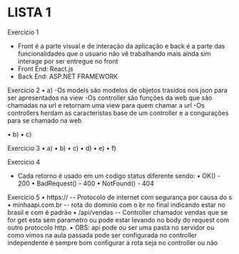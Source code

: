# LISTA 1

Exercicio 1
- Front é a parte visual e de interação da aplicação e back é a parte das funcionalidades que o usuario não vê
  trabalhando mais ainda sim interage por ser entregue no front
- Front End: React.js
- Back End: ASP.NET FRAMEWORK
  
Exercicio 2
• a) -Os models são modelos de objetos trasidos nos json para ser apresentados na view
     -Os controller são funções da web que são chamadas na url e retornam uma view para quem chamar a url
     -Os controllers herdam as caracteristas base de um controller e a congurações para se chamado na web
    
• b)
• c)

Exercicio 3
• a)
• b)
• c)
• d)
• e)
• f)

Exercicio 4
- Cada retorno é usado em um codigo status diferente sendo:
• OK() - 200
• BadRequest() - 400
• NotFound() - 404

Exercicio 5
• https:// -- Protocolo de internet com segurança por causa do s
• minhaapi.com.br -- rota do dominio com o br no final indicando estar no brasil e com é padrão
• /api/vendas -- Controller chamador vendas que se for get esta sem parametro ou pode estar levando 
  no body do request com outro protocolo http.
• OBS: api pode ou ser uma pasta no servidor ou como vimos na aula passada pode ser configurada no controller
       independente é sempre bom configurar a  rota seja no controller ou não
